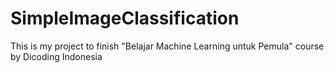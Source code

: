 # SimpleImageClassification
This is my project to finish "Belajar Machine Learning untuk Pemula" course by Dicoding Indonesia
